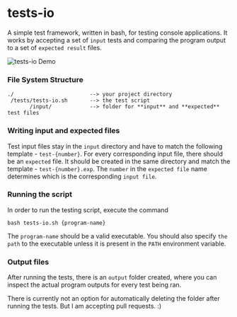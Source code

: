 # tests-io
A simple test framework, written in bash, for testing console applications.
It works by accepting a set of `input` tests and comparing the program output to a set of `expected result` files.

![tests-io Demo](http://pmihaylov.com/wp-content/uploads/2018/10/tests-io-demo.png)

### File System Structure
```
./                        --> your project directory
 /tests/tests-io.sh       --> the test script
       /input/            --> folder for **input** and **expected** test files
```

### Writing input and expected files
Test input files stay in the `input` directory and have to match the following template - `test-{number}`.
For every corresponding input file, there should be an `expected` file. 
It should be created in the same directory and match the template - `test-{number}.exp`.
The `number` in the `expected file` name determines which is the corresponding `input file`.

### Running the script
In order to run the testing script, execute the command
```
bash tests-io.sh {program-name}
```

The `program-name` should be a valid executable. You should also specify `the path` to the executable unless it is present in the `PATH` environment variable.

### Output files
After running the tests, there is an `output` folder created, where you can inspect the actual program outputs for every test being ran.

There is currently not an option for automatically deleting the folder after running the tests. But I am accepting pull requests. :) 
